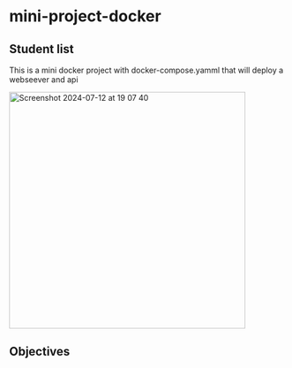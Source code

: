 # mini-project-docker 

## Student list

This is a mini docker project with docker-compose.yamml that will deploy a webseever and api

<img width="428" alt="Screenshot 2024-07-12 at 19 07 40" src="https://github.com/user-attachments/assets/d24563ec-800f-4913-aaae-106da8e4bd64">

## Objectives



